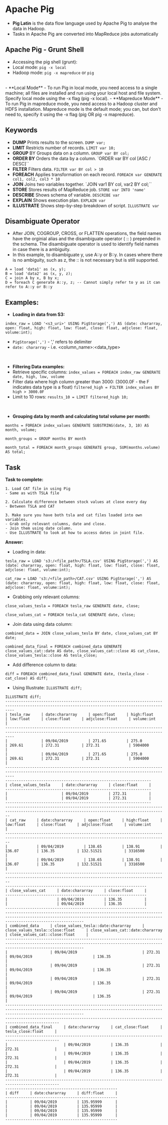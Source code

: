 # Apache Pig

- **Pig Latin** is the data flow language used by Apache Pig to analyse the data in Hadoop.
- Tasks in Apache Pig are converted into MapReduce jobs automatically

## Apache Pig - Grunt Shell
- Accessing the pig shell (grunt):
- Local mode: `pig -x local`
- Hadoop mode: `pig -x mapreduce` or `pig`

<br />
- **Local Mode** - To run Pig in local mode, you need access to a single machine; all files are installed and run using your local host and file system. Specify local mode using the -x flag (pig -x local).
- **Mapreduce Mode** - To run Pig in mapreduce mode, you need access to a Hadoop cluster and HDFS installation. Mapreduce mode is the default mode; you can, but don't need to, specify it using the -x flag (pig OR pig -x mapreduce).

## Keywords
- **DUMP**	Prints results to the screen. `DUMP var;`
- **LIMIT**	Restricts number of records.	`LIMIT var 10;`
- **GROUP** BY	Groups data on a column.	`GROUP var BY col;`
- **ORDER BY**	Orders the data by a column.	`ORDER var BY col [ASC / DESC]``
- **FILTER**	Filters data.	`FILTER var BY col > 10`
- **FOREACH**	Applies transformation on each record.	`FOREACH var GENERATE col1, col2, col3 * 10`
- **JOIN**	Joins two variables together.	`JOIN var1 BY col, var2 BY col;``
- **STORE**	Stores results of MapReduce job.	`STORE var INTO 'name'`
- **DESCRIBE**	Shows schema of variable.	`DESCRIBE var`
- **EXPLAIN**	Shows execution plan.	`EXPLAIN var`
- **ILLUSTRATE**	Shows step-by-step breakdown of script.	`ILLUSTRATE var`

## Disambiguate Operator
- After JOIN, COGROUP, CROSS, or FLATTEN operations, the field names have the orginial alias and the disambiguate operator ( :: ) prepended in the schema. The disambiguate operator is used to identify field names in case there is a ambiguity.
- In this example, to disambiguate y, use A::y or B::y. In cases where there is no ambiguity, such as z, the :: is not necessary but is still supported.
```
A = load 'data1' as (x, y);
B = load 'data2' as (x, y, z);
C = join A by x, B by x;
D = foreach C generate A::y, z; -- Cannot simply refer to y as it can refer to A::y or B::y
```

## Examples:
- **Loading in data from S3:**
```
index_raw = LOAD '<s3_uri>' USING PigStorage(',') AS (date: chararray, open: float, high: float, low: float, close: float, adjclose: float, volume:int);
```
- `PigStorage(',')` - ',' refers to delimiter
- `date: chararray` - i.e. <column_name>:<data_type>
<br />

- **Filtering Data examples:**
- Retrieve specific columns: `index_values = FOREACH index_raw GENERATE date, high, low, volume`
- Filter data where high column  greater than 3000: (3000.0F - the F indicates data type is a float) `filtered_high = FILTER index_values BY high > 3000.0F`
- Limit to 10 rows: `results_10 = LIMIT filtered_high 10;`

<br />

- **Grouping data by month and calculating total volume per month:**
```
months = FOREACH index_values GENERATE SUBSTRING(date, 3, 10) AS month, volume;

month_groups = GROUP months BY month

month_total = FOREACH month_groups GENERATE group, SUM(months.volume) AS total;
```

## Task
**Task to complete:**
```
1. Load CAT file in using Pig
- Same as with TSLA file

2. Calculate difference between stock values at close every day
- Between TSLA and CAT

3. Make sure you have both tsla and cat files loaded into own variables.
- Grab only relevant columns, date and close.
- Join them using date column.
- Use ILLUSTRATE to look at how to access dates in joint file.
```
**Answer:**
- Loading in data:
```
tesla_raw = LOAD 's3:/<file_path>/TSLA.csv' USING PigStorage(',') AS (date: chararray, open: float, high: float, low: float, close: float, adjclose: float, volume:int);

cat_raw = LOAD 's3:/<file_path>/CAT.csv' USING PigStorage(',') AS (date: chararray, open: float, high: float, low: float, close: float, adjclose: float, volume:int);
```
- Grabbing only relevant columns:
```
close_values_tesla = FOREACH tesla_raw GENERATE date, close;

close_values_cat = FOREACH tesla_cat GENERATE date, close;
```
- Join data using data column:
```
combined_data = JOIN close_values_tesla BY date, close_values_cat BY date;

combined_data_final = FOREACH combined_data GENERATE close_values_cat::date AS date, close_values_cat::close AS cat_close, close_values_tesla::close AS tesla_close;
```
- Add difference column to data:
```
diff = FOREACH combined_data_final GENERATE date, (tesla_close - cat_close) AS diff;
```
- Using Illustrate: `ILLUSTRATE diff;`
```
ILLUSTRATE diff;
------------------------------------------------------------------------------------------------------------------------------------------------
| tesla_raw     | date:chararray     | open:float     | high:float     | low:float     | close:float     | adjclose:float     | volume:int     |
------------------------------------------------------------------------------------------------------------------------------------------------
|               | 09/04/2019         | 271.65         | 275.0          | 269.61        | 272.31          | 272.31             | 5904000        |
|               | 09/04/2019         | 271.65         | 275.0          | 269.61        | 272.31          | 272.31             | 5904000        |
------------------------------------------------------------------------------------------------------------------------------------------------
-----------------------------------------------------------------
| close_values_tesla     | date:chararray     | close:float     |
-----------------------------------------------------------------
|                        | 09/04/2019         | 272.31          |
|                        | 09/04/2019         | 272.31          |
-----------------------------------------------------------------
----------------------------------------------------------------------------------------------------------------------------------------------
| cat_raw     | date:chararray     | open:float     | high:float     | low:float     | close:float     | adjclose:float     | volume:int     |
----------------------------------------------------------------------------------------------------------------------------------------------
|             | 09/04/2019         | 138.65         | 138.91         | 136.07        | 136.35          | 132.51521          | 3316500        |
|             | 09/04/2019         | 138.65         | 138.91         | 136.07        | 136.35          | 132.51521          | 3316500        |
----------------------------------------------------------------------------------------------------------------------------------------------
---------------------------------------------------------------
| close_values_cat     | date:chararray     | close:float     |
---------------------------------------------------------------
|                      | 09/04/2019         | 136.35          |
|                      | 09/04/2019         | 136.35          |
---------------------------------------------------------------
-------------------------------------------------------------------------------------------------------------------------------------------------------------------------------
| combined_data     | close_values_tesla::date:chararray     | close_values_tesla::close:float     | close_values_cat::date:chararray     | close_values_cat::close:float     |
-------------------------------------------------------------------------------------------------------------------------------------------------------------------------------
|                   | 09/04/2019                             | 272.31                              | 09/04/2019                           | 136.35                            |
|                   | 09/04/2019                             | 272.31                              | 09/04/2019                           | 136.35                            |
|                   | 09/04/2019                             | 272.31                              | 09/04/2019                           | 136.35                            |
|                   | 09/04/2019                             | 272.31                              | 09/04/2019                           | 136.35                            |
-------------------------------------------------------------------------------------------------------------------------------------------------------------------------------
----------------------------------------------------------------------------------------------
| combined_data_final     | date:chararray     | cat_close:float     | tesla_close:float     |
----------------------------------------------------------------------------------------------
|                         | 09/04/2019         | 136.35              | 272.31                |
|                         | 09/04/2019         | 136.35              | 272.31                |
|                         | 09/04/2019         | 136.35              | 272.31                |
|                         | 09/04/2019         | 136.35              | 272.31                |
----------------------------------------------------------------------------------------------
--------------------------------------------------
| diff     | date:chararray     | diff:float     |
--------------------------------------------------
|          | 09/04/2019         | 135.95999      |
|          | 09/04/2019         | 135.95999      |
|          | 09/04/2019         | 135.95999      |
|          | 09/04/2019         | 135.95999      |
--------------------------------------------------
```
